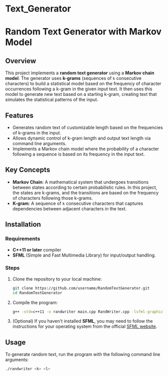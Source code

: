 # Text_Generator
# Random Text Generator with Markov Model

## Overview

This project implements a **random text generator** using a **Markov chain model**. The generator uses **k-grams** (sequences of `k` consecutive characters) to build a statistical model based on the frequency of character occurrences following a k-gram in the given input text. It then uses this model to generate new text based on a starting k-gram, creating text that simulates the statistical patterns of the input.

## Features

- Generates random text of customizable length based on the frequencies of k-grams in the input.
- Allows dynamic control of k-gram length and output text length via command line arguments.
- Implements a Markov chain model where the probability of a character following a sequence is based on its frequency in the input text.

## Key Concepts

- **Markov Chain**: A mathematical system that undergoes transitions between states according to certain probabilistic rules. In this project, the states are k-grams, and the transitions are based on the frequency of characters following those k-grams.
- **K-gram**: A sequence of `k` consecutive characters that captures dependencies between adjacent characters in the text.

## Installation

### Requirements
- **C++11 or later** compiler
- **SFML** (Simple and Fast Multimedia Library) for input/output handling. 

### Steps
1. Clone the repository to your local machine:

    ```bash
    git clone https://github.com/username/RandomTextGenerator.git
    cd RandomTextGenerator
    ```

2. Compile the program:

    ```bash
    g++ -std=c++11 -o randwriter main.cpp RandWriter.cpp -lsfml-graphics -lsfml-window -lsfml-system
    ```

3. (Optional) If you haven't installed **SFML**, you may need to follow the instructions for your operating system from the official [SFML website](https://www.sfml-dev.org/download.php).

## Usage

To generate random text, run the program with the following command line arguments:

```bash
./randwriter <k> <l>
